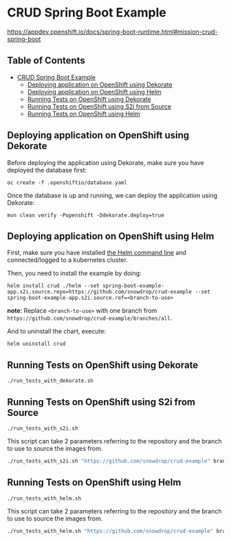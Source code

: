 # CRUD Spring Boot Example

https://appdev.openshift.io/docs/spring-boot-runtime.html#mission-crud-spring-boot

## Table of Contents

* [CRUD Spring Boot Example](#crud-spring-boot-example)
    * [Deploying application on OpenShift using Dekorate](#deploying-application-on-openshift-using-dekorate)
    * [Deploying application on OpenShift using Helm](#deploying-application-on-openshift-using-helm)
    * [Running Tests on OpenShift using Dekorate](#running-tests-on-openshift-using-dekorate)
    * [Running Tests on OpenShift using S2i from Source](#running-tests-on-openshift-using-s2i-from-source)
    * [Running Tests on OpenShift using Helm](#running-tests-on-openshift-using-helm)

## Deploying application on OpenShift using Dekorate

Before deploying the application using Dekorate, make sure you have deployed the database first:

```
oc create -f .openshiftio/database.yaml
```

Once the database is up and running, we can deploy the application using Dekorate:

```
mvn clean verify -Popenshift -Ddekorate.deploy=true
```

## Deploying application on OpenShift using Helm

First, make sure you have installed [the Helm command line](https://helm.sh/docs/intro/install/) and connected/logged to a kubernetes cluster.

Then, you need to install the example by doing:

```
helm install crud ./helm --set spring-boot-example-app.s2i.source.repo=https://github.com/snowdrop/crud-example --set spring-boot-example-app.s2i.source.ref=<branch-to-use>
```

**note**: Replace `<branch-to-use>` with one branch from `https://github.com/snowdrop/crud-example/branches/all`.

And to uninstall the chart, execute:

```
helm uninstall crud
```

## Running Tests on OpenShift using Dekorate

```
./run_tests_with_dekorate.sh
```

## Running Tests on OpenShift using S2i from Source

```
./run_tests_with_s2i.sh
```

This script can take 2 parameters referring to the repository and the branch to use to source the images from.

```bash
./run_tests_with_s2i.sh "https://github.com/snowdrop/crud-example" branch-to-test
```

## Running Tests on OpenShift using Helm

```
./run_tests_with_helm.sh
```

This script can take 2 parameters referring to the repository and the branch to use to source the images from.

```bash
./run_tests_with_helm.sh "https://github.com/snowdrop/crud-example" branch-to-test
```
